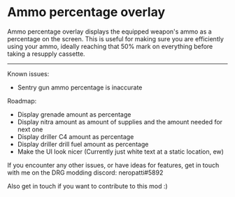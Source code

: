 # Ammo percentage overlay

Ammo percentage overlay displays the equipped weapon's ammo as a percentage on the screen.
This is useful for making sure you are efficiently using your ammo, ideally reaching that 50% mark on everything before taking a resupply cassette.

---------------------------------

Known issues:

 - Sentry gun ammo percentage is inaccurate

Roadmap:

 - Display grenade amount as percentage
 - Display nitra amount as amount of supplies and the amount needed for next one
 - Display driller C4 amount as percentage
 - Display driller drill fuel amount as percentage
 - Make the UI look nicer (Currently just white text at a static location, ew)


If you encounter any other issues, or have ideas for features, get in touch with me on the DRG modding discord: neropatti#5892

Also get in touch if you want to contribute to this mod :)
